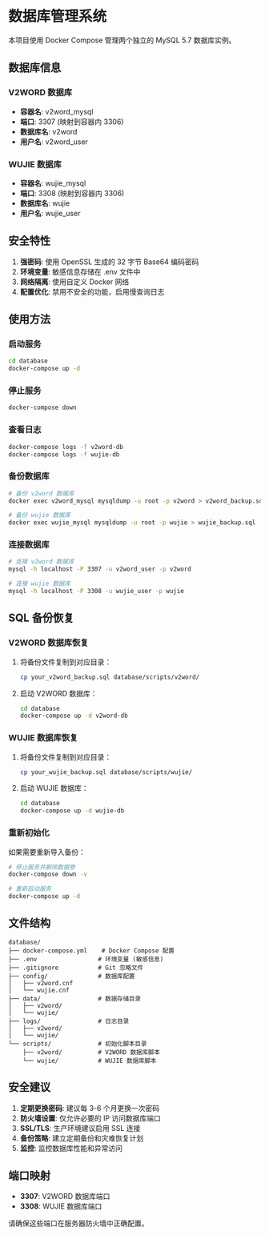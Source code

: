 # 数据库管理系统

本项目使用 Docker Compose 管理两个独立的 MySQL 5.7 数据库实例。

## 数据库信息

### V2WORD 数据库
- **容器名**: v2word_mysql
- **端口**: 3307 (映射到容器内 3306)
- **数据库名**: v2word
- **用户名**: v2word_user

### WUJIE 数据库  
- **容器名**: wujie_mysql
- **端口**: 3308 (映射到容器内 3306)
- **数据库名**: wujie
- **用户名**: wujie_user

## 安全特性

1. **强密码**: 使用 OpenSSL 生成的 32 字节 Base64 编码密码
2. **环境变量**: 敏感信息存储在 .env 文件中
3. **网络隔离**: 使用自定义 Docker 网络
4. **配置优化**: 禁用不安全的功能，启用慢查询日志

## 使用方法

### 启动服务
```bash
cd database
docker-compose up -d
```

### 停止服务
```bash
docker-compose down
```

### 查看日志
```bash
docker-compose logs -f v2word-db
docker-compose logs -f wujie-db
```

### 备份数据库
```bash
# 备份 v2word 数据库
docker exec v2word_mysql mysqldump -u root -p v2word > v2word_backup.sql

# 备份 wujie 数据库
docker exec wujie_mysql mysqldump -u root -p wujie > wujie_backup.sql
```

### 连接数据库
```bash
# 连接 v2word 数据库
mysql -h localhost -P 3307 -u v2word_user -p v2word

# 连接 wujie 数据库
mysql -h localhost -P 3308 -u wujie_user -p wujie
```

## SQL 备份恢复

### V2WORD 数据库恢复
1. 将备份文件复制到对应目录：
   ```bash
   cp your_v2word_backup.sql database/scripts/v2word/
   ```

2. 启动 V2WORD 数据库：
   ```bash
   cd database
   docker-compose up -d v2word-db
   ```

### WUJIE 数据库恢复  
1. 将备份文件复制到对应目录：
   ```bash
   cp your_wujie_backup.sql database/scripts/wujie/
   ```

2. 启动 WUJIE 数据库：
   ```bash
   cd database
   docker-compose up -d wujie-db
   ```

### 重新初始化
如果需要重新导入备份：
```bash
# 停止服务并删除数据卷
docker-compose down -v

# 重新启动服务
docker-compose up -d
```

## 文件结构
```
database/
├── docker-compose.yml    # Docker Compose 配置
├── .env                 # 环境变量 (敏感信息)
├── .gitignore           # Git 忽略文件
├── config/              # 数据库配置
│   ├── v2word.cnf
│   └── wujie.cnf
├── data/                # 数据存储目录
│   ├── v2word/
│   └── wujie/
├── logs/                # 日志目录
│   ├── v2word/
│   └── wujie/
└── scripts/             # 初始化脚本目录
    ├── v2word/          # V2WORD 数据库脚本
    └── wujie/           # WUJIE 数据库脚本
```

## 安全建议

1. **定期更换密码**: 建议每 3-6 个月更换一次密码
2. **防火墙设置**: 仅允许必要的 IP 访问数据库端口
3. **SSL/TLS**: 生产环境建议启用 SSL 连接
4. **备份策略**: 建立定期备份和灾难恢复计划
5. **监控**: 监控数据库性能和异常访问

## 端口映射

- **3307**: V2WORD 数据库端口
- **3308**: WUJIE 数据库端口

请确保这些端口在服务器防火墙中正确配置。